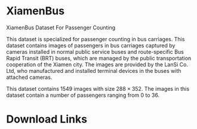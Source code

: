 # XiamenBus
XiamenBus Dataset For Passenger Counting

This dataset is specialized for passenger counting in bus carriages. This dataset contains images of passengers in bus carriages captured by cameras installed in normal public service buses and route-specific Bus Rapid Transit (BRT) buses, which are managed by the public transportation cooperation of the Xiamen city. The images are provided by the LanSi Co. Ltd, who manufactured and installed terminal devices in the buses with attached cameras. 

This dataset contains 1549 images with size $288{\times}352$. The images in this dataset contain a number of passengers ranging from 0 to 36.

# Download Links
